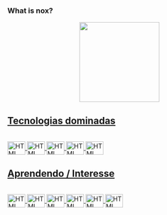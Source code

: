 ### What is nox?
 <div align="center">
  <a href="https://github.com/Thiagonox">
  <img height="180em" src="https://github-readme-stats.vercel.app/api?username=Thiagonox&show_icons=true&theme=midnight-purple&include_all_commits=true&count_private=true"/>
</div>
 
 ## Tecnologias dominadas
 
<div style="display: inline_block"><br>
 <img align="center" alt="HTML" title="HTML" height="30" width="40" src="https://cdn.jsdelivr.net/gh/devicons/devicon/icons/html5/html5-original.svg" />
 <img align="center" alt="HTML" title="HTML" height="30" width="40" src="https://cdn.jsdelivr.net/gh/devicons/devicon/icons/css3/css3-original.svg" />
 <img align="center" alt="HTML" title="HTML" height="30" width="40" src="https://cdn.jsdelivr.net/gh/devicons/devicon/icons/javascript/javascript-original.svg" />
 <img align="center" alt="HTML" title="HTML" height="30" width="40" src="https://cdn.jsdelivr.net/gh/devicons/devicon/icons/tailwindcss/tailwindcss-plain.svg" />
 <img align="center" alt="HTML" title="HTML" height="30" width="40" src="https://cdn.jsdelivr.net/gh/devicons/devicon/icons/git/git-original.svg" />
</div>
 
 ## Aprendendo / Interesse
 
<div style="display: inline_block"><br>
 <img align="center" alt="HTML" title="HTML" height="30" width="40" src="https://cdn.jsdelivr.net/gh/devicons/devicon/icons/sass/sass-original.svg" />
 <img align="center" alt="HTML" title="HTML" height="30" width="40" src="https://cdn.jsdelivr.net/gh/devicons/devicon/icons/react/react-original.svg" />
 <img align="center" alt="HTML" title="HTML" height="30" width="40" src="https://cdn.jsdelivr.net/gh/devicons/devicon/icons/vuejs/vuejs-original.svg" />
 <img align="center" alt="HTML" title="HTML" height="30" width="40" src="https://cdn.jsdelivr.net/gh/devicons/devicon/icons/materialui/materialui-original.svg" />
 <img align="center" alt="HTML" title="HTML" height="30" width="40" src="https://cdn.jsdelivr.net/gh/devicons/devicon/icons/bulma/bulma-plain.svg" />
 <img align="center" alt="HTML" title="HTML" height="30" width="40" src="https://cdn.jsdelivr.net/gh/devicons/devicon/icons/svelte/svelte-original.svg" />
</div>
